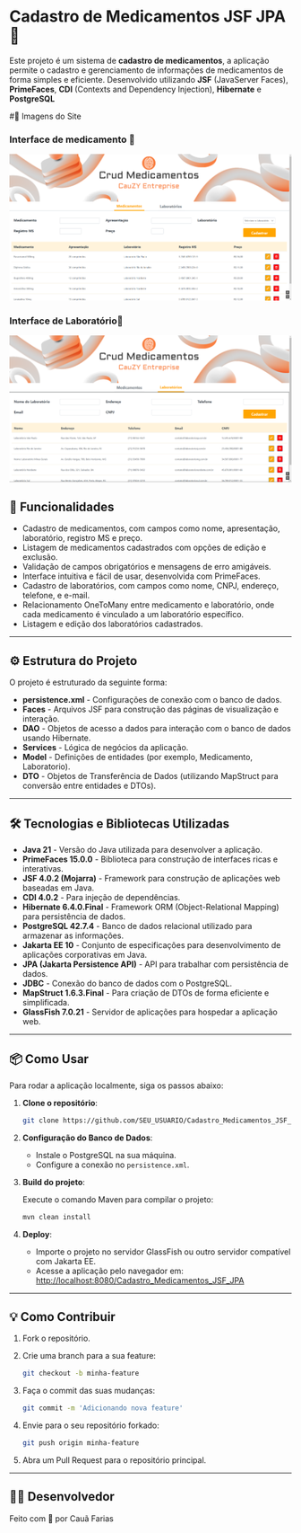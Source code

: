 # Cadastro de Medicamentos JSF JPA 💊

Este projeto é um sistema de **cadastro de medicamentos**, a aplicação permite o cadastro e gerenciamento de informações de medicamentos de forma simples e eficiente. Desenvolvido utilizando **JSF** (JavaServer Faces), **PrimeFaces**, **CDI** (Contexts and Dependency Injection), **Hibernate** e **PostgreSQL**

#🎨 Imagens do Site  

### Interface de medicamento 💊

![Tela Crud Medicamentos](https://github.com/CauZy-Goes/Cadastro_Medicamentos_JSF_JPA/blob/main/screen_imgs/tela_medicamento.png)

### Interface de Laboratório🔬

![Tela Crud laboratórios](https://github.com/CauZy-Goes/Cadastro_Medicamentos_JSF_JPA/blob/main/screen_imgs/Tela_Laboratorio.png)


## 📑 Funcionalidades

- Cadastro de medicamentos, com campos como nome, apresentação, laboratório, registro MS e preço.
- Listagem de medicamentos cadastrados com opções de edição e exclusão.
- Validação de campos obrigatórios e mensagens de erro amigáveis.
- Interface intuitiva e fácil de usar, desenvolvida com PrimeFaces.
- Cadastro de laboratórios, com campos como nome, CNPJ, endereço, telefone, e e-mail.
- Relacionamento OneToMany entre medicamento e laboratório, onde cada medicamento é vinculado a um laboratório específico.
- Listagem e edição dos laboratórios cadastrados.

---

## ⚙️ Estrutura do Projeto

O projeto é estruturado da seguinte forma:

- **persistence.xml** - Configurações de conexão com o banco de dados.
- **Faces** - Arquivos JSF para construção das páginas de visualização e interação.
- **DAO** - Objetos de acesso a dados para interação com o banco de dados usando Hibernate.
- **Services** - Lógica de negócios da aplicação.
- **Model** - Definições de entidades (por exemplo, Medicamento, Laboratorio).
- **DTO** - Objetos de Transferência de Dados (utilizando MapStruct para conversão entre entidades e DTOs).

---

## 🛠️ Tecnologias e Bibliotecas Utilizadas

- **Java 21** - Versão do Java utilizada para desenvolver a aplicação.
- **PrimeFaces 15.0.0** - Biblioteca para construção de interfaces ricas e interativas.
- **JSF 4.0.2 (Mojarra)** - Framework para construção de aplicações web baseadas em Java.
- **CDI 4.0.2** - Para injeção de dependências.
- **Hibernate 6.4.0.Final** - Framework ORM (Object-Relational Mapping) para persistência de dados.
- **PostgreSQL 42.7.4** - Banco de dados relacional utilizado para armazenar as informações.
- **Jakarta EE 10** - Conjunto de especificações para desenvolvimento de aplicações corporativas em Java.
- **JPA (Jakarta Persistence API)** - API para trabalhar com persistência de dados.
- **JDBC** - Conexão do banco de dados com o PostgreSQL.
- **MapStruct 1.6.3.Final** - Para criação de DTOs de forma eficiente e simplificada.
- **GlassFish 7.0.21** - Servidor de aplicações para hospedar a aplicação web.

  
---

## 📦 Como Usar

Para rodar a aplicação localmente, siga os passos abaixo:

1. **Clone o repositório**:
   
   ```bash
   git clone https://github.com/SEU_USUARIO/Cadastro_Medicamentos_JSF_JPA.git
   
2. **Configuração do Banco de Dados**:
   
   - Instale o PostgreSQL na sua máquina.
   - Configure a conexão no `persistence.xml`.

3. **Build do projeto**:
   
   Execute o comando Maven para compilar o projeto:

   ```bash
   mvn clean install

4. **Deploy**:

   - Importe o projeto no servidor GlassFish ou outro servidor compatível com Jakarta EE.
   - Acesse a aplicação pelo navegador em: [http://localhost:8080/Cadastro_Medicamentos_JSF_JPA](http://localhost:8080/Cadastro_Medicamentos_JSF_JPA)

---

## 💡 Como Contribuir

1. Fork o repositório.
2. Crie uma branch para a sua feature:
   
   ```bash
   git checkout -b minha-feature

3. Faça o commit das suas mudanças:
   
   ```bash
   git commit -m 'Adicionando nova feature'

4. Envie para o seu repositório forkado:
   
   ```bash
   git push origin minha-feature

5. Abra um Pull Request para o repositório principal.

---

## 🧑‍💻 Desenvolvedor

Feito com 💙 por Cauã Farias

